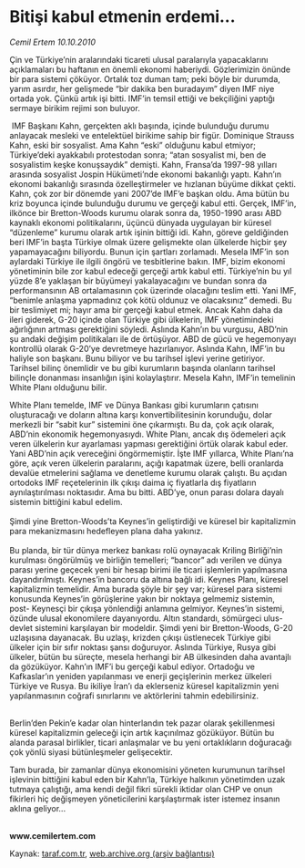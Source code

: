 # Bitişi kabul etmenin erdemi...

*Cemil Ertem 10.10.2010*

<div class="yazi"><p>Çin ve Türkiye’nin aralarındaki ticareti ulusal paralarıyla yapacaklarını açıklamaları bu haftanın en önemli ekonomi haberiydi. Gözlerimizin önünde bir para sistemi çöküyor. Ortalık toz duman tam; peki böyle bir durumda, yarım asırdır, her gelişmede “bir dakika ben buradayım” diyen IMF niye ortada yok. Çünkü artık işi bitti. IMF’in temsil ettiği ve bekçiliğini yaptığı sermaye birikim rejimi son buluyor. </p>
<p> IMF Başkanı Kahn, gerçekten aklı başında, içinde bulunduğu durumu anlayacak mesleki ve entelektüel birikime sahip bir figür. Dominique Strauss Kahn, eski bir sosyalist. Ama Kahn “eski” olduğunu kabul etmiyor; Türkiye’deki ayakkabılı protestodan sonra; “atan sosyalist mi, ben de sosyalistim keşke konuşsaydık” demişti. Kahn, Fransa’da 1997-98 yılları arasında sosyalist Jospin Hükümeti’nde ekonomi bakanlığı yaptı. Kahn’ın ekonomi bakanlığı sırasında özelleştirmeler ve hızlanan büyüme dikkat çekti. Kahn, çok zor bir dönemde yani 2007’de IMF’e başkan oldu. Ama bütün bu kriz boyunca içinde bulunduğu durumu ve gerçeği kabul etti. Gerçek, IMF’in, ilkönce bir Bretton-Woods kurumu olarak sonra da, 1950-1990 arası ABD kaynaklı ekonomi politikalarını, üçüncü dünyada uygulayan bir küresel “düzenleme” kurumu olarak artık işinin bittiği idi. Kahn, göreve geldiğinden beri IMF’in başta Türkiye olmak üzere gelişmekte olan ülkelerde hiçbir şey yapamayacağını biliyordu. Bunun için şartları zorlamadı. Mesela IMF’in son aylardaki Türkiye ile ilgili öngörü ve tesbitlerine bakın. IMF, bizim ekonomi yönetiminin bile zor kabul edeceği gerçeği artık kabul etti. Türkiye’nin bu yıl yüzde 8’e yaklaşan bir büyümeyi yakalayacağını ve bundan sonra da performansının AB ortalamasının çok üzerinde olacağını teslim etti. Yani IMF, “benimle anlaşma yapmadınız çok kötü oldunuz ve olacaksınız” demedi. Bu bir teslimiyet mi; hayır ama bir gerçeği kabul etmek. Ancak Kahn daha da ileri giderek, G-20 içinde olan Türkiye gibi ülkelerin, IMF yönetimindeki ağırlığının artması gerektiğini söyledi. Aslında Kahn’ın bu vurgusu, ABD’nin şu andaki değişim politikaları ile de örtüşüyor. ABD de gücü ve hegemonyayı kontrollü olarak G-20’ye devretmeye hazırlanıyor. Aslında Kahn, IMF’in bu haliyle son başkanı. Bunu biliyor ve bu tarihsel işlevi yerine getiriyor. Tarihsel bilinç önemlidir ve bu gibi kurumların başında olanların tarihsel bilinçle donanması insanlığın işini kolaylaştırır. Mesela Kahn, IMF’in temelinin White Planı olduğunu bilir. </p>
<p>White Planı temelde, IMF ve Dünya Bankası gibi kurumların çatısını oluşturacağı ve doların altına karşı konvertibilitesinin korunduğu, dolar merkezli bir “sabit kur” sistemini öne çıkarmıştı. Bu da, çok açık olarak, ABD’nin ekonomik hegemonyasıydı. White Planı, ancak dış ödemeleri açık veren ülkelerin kur ayarlaması yapması gerektiğini örtük olarak kabul eder. Yani ABD’nin açık vereceğini öngörmemiştir. İşte IMF yıllarca, White Planı’na göre, açık veren ülkelerin paralarını, açığı kapatmak üzere, belli oranlarda devalüe etmelerini sağlama ve denetleme kurumu olarak çalıştı. Bu açıdan ortodoks IMF reçetelerinin ilk çıkışı daima iç fiyatlarla dış fiyatların aynılaştırılması noktasıdır. Ama bu bitti. ABD’ye, onun parası dolara dayalı sistemin bittiğini kabul edelim. <br/><br/>Şimdi yine Bretton-Woods’ta Keynes’in geliştirdiği ve küresel bir kapitalizmin para mekanizmasını hedefleyen plana daha yakınız. <br/><br/>Bu planda, bir tür dünya merkez bankası rolü oynayacak Kriling Birliği’nin kurulması öngörülmüş ve birliğin temelleri; “bancor” adı verilen ve dünya parası yerine geçecek yeni bir hesap birimi ile ticari işlemlerin yapılmasına dayandırılmıştı. Keynes’in bancoru da altına bağlı idi. Keynes Planı, küresel kapitalizmin temelidir. Ama burada şöyle bir şey var; küresel para sistemi konusunda Keynes’in görüşlerine yakın bir noktaya gelmemiz sistemin, post- Keynesçi bir çıkışa yönlendiği anlamına gelmiyor. Keynes’in sistemi, özünde ulusal ekonomilere dayanıyordu. Altın standardı, sömürgeci ulus-devlet sistemini karşılayan bir modeldir. Şimdi yeni bir Bretton-Woods, G-20 uzlaşısına dayanacak. Bu uzlaşı, krizden çıkışı üstlenecek Türkiye gibi ülkeler için bir sıfır noktası şansı doğuruyor. Aslında Türkiye, Rusya gibi ülkeler, bütün bu süreçte, mesela herhangi bir AB ülkesinden daha avantajlı da gözüküyor. Kahn’ın IMF’i bu gerçeği kabul ediyor. Ortadoğu ve Kafkaslar’ın yeniden yapılanması ve enerji geçişlerinin merkez ülkeleri Türkiye ve Rusya. Bu ikiliye İran’ı da eklerseniz küresel kapitalizmin yeni yapılanmasının coğrafi sınırlarını ve aktörlerini tahmin edebilirsiniz.</p>
<p> <br/>Berlin’den Pekin’e kadar olan hinterlandın tek pazar olarak şekillenmesi küresel kapitalizmin geleceği için artık kaçınılmaz gözüküyor. Bütün bu alanda parasal birlikler, ticari anlaşmalar ve bu yeni ortaklıkların doğuracağı çok yönlü siyasi bütünleşmeler gelişecektir.</p>
<p>Tam burada, bir zamanlar dünya ekonomisini yöneten kurumunun tarihsel işlevinin bittiğini kabul eden bir Kahn’la, Türkiye halkının yönetimden uzak tutmaya çalıştığı, ama kendi değil fikri sürekli iktidar olan CHP ve onun fikirleri hiç değişmeyen yöneticilerini karşılaştırmak ister istemez insanın aklına geliyor...</p>
<p><b><br/>www.cemilertem.com</b> </p></div>

Kaynak: [taraf.com.tr](http://www.taraf.com.tr:80/cemil-ertem/makale-bitisi-kabul-etmenin-erdemi.htm), [web.archive.org (arşiv bağlantısı)](http://web.archive.org/web/20101012155342/http://www.taraf.com.tr:80/cemil-ertem/makale-bitisi-kabul-etmenin-erdemi.htm)
